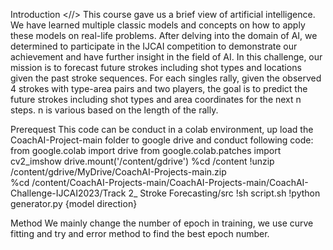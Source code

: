 Introduction <//>
</quad>This course gave us a brief view of artificial intelligence. We have learned multiple classic models and concepts on how to apply these models on real-life problems. After delving into the domain of AI, we determined to participate in the IJCAI competition to demonstrate our achievement and have further insight in the field of AI.
    In this challenge, our mission is to forecast future strokes including shot types and locations given the past stroke sequences. For each singles rally, given the observed 4 strokes with type-area pairs and two players, the goal is to predict the future strokes including shot types and area coordinates for the next n steps. n is various based on the length of the rally.

Prerequest
    This code can be conduct in a colab environment, up load the CoachAI-Project-main folder to google drive and conduct following code:
    from google.colab import drive
    from google.colab.patches import cv2_imshow
    drive.mount('/content/gdrive')
    %cd /content
    !unzip /content/gdrive/MyDrive/CoachAI-Projects-main.zip  
    %cd /content/CoachAI-Projects-main/CoachAI-Projects-main/CoachAI-Challenge-IJCAI2023/Track 2_ Stroke Forecasting/src
    !sh script.sh
    !python generator.py {model direction}
   
Method
    We mainly change the number of epoch in training, we use curve fitting and try and error method to find the best epoch number.
